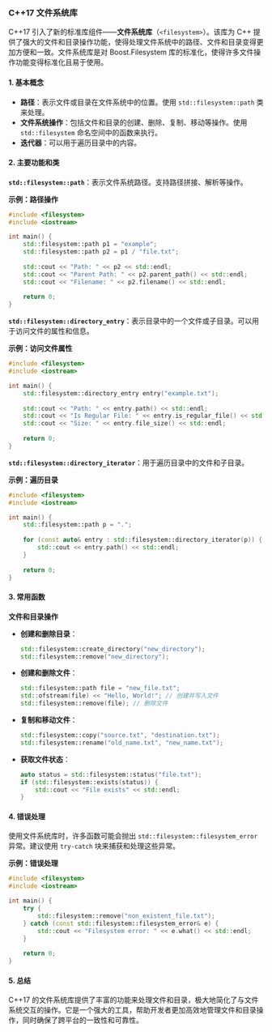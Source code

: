 ### C++17 文件系统库

C++17 引入了新的标准库组件——**文件系统库**（`<filesystem>`）。该库为 C++ 提供了强大的文件和目录操作功能，使得处理文件系统中的路径、文件和目录变得更加方便和一致。文件系统库是对 Boost.Filesystem 库的标准化，使得许多文件操作功能变得标准化且易于使用。

#### 1. **基本概念**

- **路径**：表示文件或目录在文件系统中的位置。使用 `std::filesystem::path` 类来处理。
- **文件系统操作**：包括文件和目录的创建、删除、复制、移动等操作。使用 `std::filesystem` 命名空间中的函数来执行。
- **迭代器**：可以用于遍历目录中的内容。

#### 2. **主要功能和类**

**`std::filesystem::path`**：表示文件系统路径。支持路径拼接、解析等操作。

**示例：路径操作**

```cpp
#include <filesystem>
#include <iostream>

int main() {
    std::filesystem::path p1 = "example";
    std::filesystem::path p2 = p1 / "file.txt";
    
    std::cout << "Path: " << p2 << std::endl;
    std::cout << "Parent Path: " << p2.parent_path() << std::endl;
    std::cout << "Filename: " << p2.filename() << std::endl;
    
    return 0;
}
```

**`std::filesystem::directory_entry`**：表示目录中的一个文件或子目录。可以用于访问文件的属性和信息。

**示例：访问文件属性**

```cpp
#include <filesystem>
#include <iostream>

int main() {
    std::filesystem::directory_entry entry("example.txt");
    
    std::cout << "Path: " << entry.path() << std::endl;
    std::cout << "Is Regular File: " << entry.is_regular_file() << std::endl;
    std::cout << "Size: " << entry.file_size() << std::endl;
    
    return 0;
}
```

**`std::filesystem::directory_iterator`**：用于遍历目录中的文件和子目录。

**示例：遍历目录**

```cpp
#include <filesystem>
#include <iostream>

int main() {
    std::filesystem::path p = ".";
    
    for (const auto& entry : std::filesystem::directory_iterator(p)) {
        std::cout << entry.path() << std::endl;
    }
    
    return 0;
}
```

#### 3. **常用函数**

**文件和目录操作**

- **创建和删除目录**：
  ```cpp
  std::filesystem::create_directory("new_directory");
  std::filesystem::remove("new_directory");
  ```

- **创建和删除文件**：
  ```cpp
  std::filesystem::path file = "new_file.txt";
  std::ofstream(file) << "Hello, World!"; // 创建并写入文件
  std::filesystem::remove(file); // 删除文件
  ```

- **复制和移动文件**：
  ```cpp
  std::filesystem::copy("source.txt", "destination.txt");
  std::filesystem::rename("old_name.txt", "new_name.txt");
  ```

- **获取文件状态**：
  ```cpp
  auto status = std::filesystem::status("file.txt");
  if (std::filesystem::exists(status)) {
      std::cout << "File exists" << std::endl;
  }
  ```

#### 4. **错误处理**

使用文件系统库时，许多函数可能会抛出 `std::filesystem::filesystem_error` 异常。建议使用 `try-catch` 块来捕获和处理这些异常。

**示例：错误处理**

```cpp
#include <filesystem>
#include <iostream>

int main() {
    try {
        std::filesystem::remove("non_existent_file.txt");
    } catch (const std::filesystem::filesystem_error& e) {
        std::cout << "Filesystem error: " << e.what() << std::endl;
    }
    
    return 0;
}
```

#### 5. **总结**

C++17 的文件系统库提供了丰富的功能来处理文件和目录，极大地简化了与文件系统交互的操作。它是一个强大的工具，帮助开发者更加高效地管理文件和目录操作，同时确保了跨平台的一致性和可靠性。